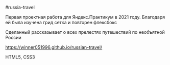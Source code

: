 #russia-travel

Первая проектная работа для Яндекс.Практикум в 2021 году.
Благодаря ей была изучена грид сетка и повторен флексбокс

Сделанный рассказывает о всех прелестях путешествий по необъятной России

https://winner051996.github.io/russian-travel/

HTML5, CSS3

